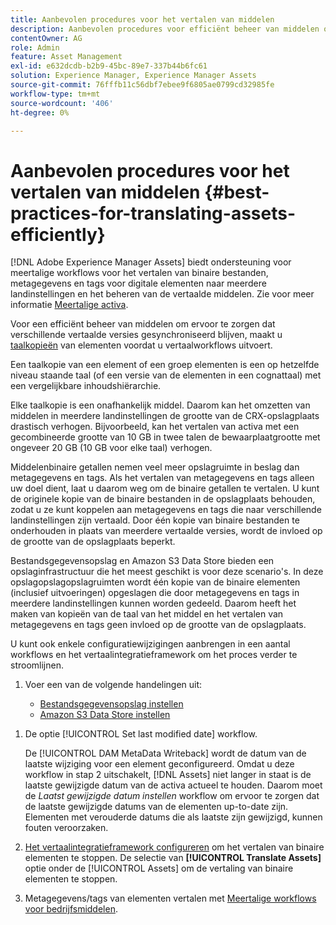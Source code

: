 ```yaml
---
title: Aanbevolen procedures voor het vertalen van middelen
description: Aanbevolen procedures voor efficiënt beheer van middelen om verschillende vertaalde versies te synchroniseren en vertaalworkflows te stroomlijnen.
contentOwner: AG
role: Admin
feature: Asset Management
exl-id: e632dcdb-b2b9-45bc-89e7-337b44b6fc61
solution: Experience Manager, Experience Manager Assets
source-git-commit: 76fffb11c56dbf7ebee9f6805ae0799cd32985fe
workflow-type: tm+mt
source-wordcount: '406'
ht-degree: 0%

---
```


# Aanbevolen procedures voor het vertalen van middelen {#best-practices-for-translating-assets-efficiently}

[!DNL Adobe Experience Manager Assets] biedt ondersteuning voor meertalige workflows voor het vertalen van binaire bestanden, metagegevens en tags voor digitale elementen naar meerdere landinstellingen en het beheren van de vertaalde middelen. Zie voor meer informatie [Meertalige activa](multilingual-assets.md).

Voor een efficiënt beheer van middelen om ervoor te zorgen dat verschillende vertaalde versies gesynchroniseerd blijven, maakt u [taalkopieën](preparing-assets-for-translation.md) van elementen voordat u vertaalworkflows uitvoert.

Een taalkopie van een element of een groep elementen is een op hetzelfde niveau staande taal (of een versie van de elementen in een cognattaal) met een vergelijkbare inhoudshiërarchie.

Elke taalkopie is een onafhankelijk middel. Daarom kan het omzetten van middelen in meerdere landinstellingen de grootte van de CRX-opslagplaats drastisch verhogen. Bijvoorbeeld, kan het vertalen van activa met een gecombineerde grootte van 10 GB in twee talen de bewaarplaatgrootte met ongeveer 20 GB (10 GB voor elke taal) verhogen.

Middelenbinaire getallen nemen veel meer opslagruimte in beslag dan metagegevens en tags. Als het vertalen van metagegevens en tags alleen uw doel dient, laat u daarom weg om de binaire getallen te vertalen. U kunt de originele kopie van de binaire bestanden in de opslagplaats behouden, zodat u ze kunt koppelen aan metagegevens en tags die naar verschillende landinstellingen zijn vertaald. Door één kopie van binaire bestanden te onderhouden in plaats van meerdere vertaalde versies, wordt de invloed op de grootte van de opslagplaats beperkt.

Bestandsgegevensopslag en Amazon S3 Data Store bieden een opslaginfrastructuur die het meest geschikt is voor deze scenario&#39;s. In deze opslagopslagopslagruimten wordt één kopie van de binaire elementen (inclusief uitvoeringen) opgeslagen die door metagegevens en tags in meerdere landinstellingen kunnen worden gedeeld. Daarom heeft het maken van kopieën van de taal van het middel en het vertalen van metagegevens en tags geen invloed op de grootte van de opslagplaats.

U kunt ook enkele configuratiewijzigingen aanbrengen in een aantal workflows en het vertaalintegratieframework om het proces verder te stroomlijnen.

1. Voer een van de volgende handelingen uit:

   * [Bestandsgegevensopslag instellen](/help/sites-deploying/data-store-config.md)
   * [Amazon S3 Data Store instellen](/help/sites-deploying/data-store-config.md)

<!--
1. Disable the [DAM MetaData Write-back](/help/sites-administering/workflow-offloader.md#disable-offloading) workflow.

   As the name suggests, the [!UICONTROL DAM Metadata Writeback] workflow rewrites the metadata to the binary file. Because the metadata changes after translation, writing it back to the binary file generates a different binary for a language copy.

   >[!NOTE]
   >
   >Disabling the [!UICONTROL DAM MetaData Writeback] workflow turns off XMP metadata write-back on asset binaries. Consequently, future metadata changes are no longer be saved within the assets. Evaluate the consequences before disabling this workflow.
-->

1. De optie [!UICONTROL Set last modified date] workflow.

   De [!UICONTROL DAM MetaData Writeback] wordt de datum van de laatste wijziging voor een element geconfigureerd. Omdat u deze workflow in stap 2 uitschakelt, [!DNL Assets] niet langer in staat is de laatste gewijzigde datum van de activa actueel te houden. Daarom moet de *Laatst gewijzigde datum instellen* workflow om ervoor te zorgen dat de laatste gewijzigde datums van de elementen up-to-date zijn. Elementen met verouderde datums die als laatste zijn gewijzigd, kunnen fouten veroorzaken.

1. [Het vertaalintegratieframework configureren](/help/sites-administering/tc-tic.md) om het vertalen van binaire elementen te stoppen. De selectie van **[!UICONTROL Translate Assets]** optie onder de [!UICONTROL Assets] om de vertaling van binaire elementen te stoppen.
1. Metagegevens/tags van elementen vertalen met [Meertalige workflows voor bedrijfsmiddelen](multilingual-assets.md).
